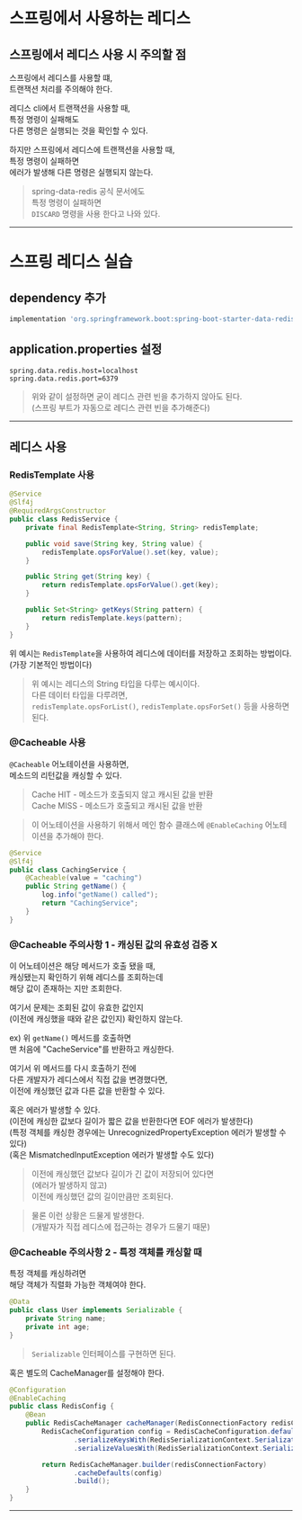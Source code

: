 # 스프링에서 사용하는 레디스

## 스프링에서 레디스 사용 시 주의할 점

스프링에서 레디스를 사용할 떄,  
트랜잭션 처리를 주의해야 한다.

레디스 cli에서 트랜잭션을 사용할 때,  
특정 명령이 실패해도  
다른 명령은 실행되는 것을 확인할 수 있다.

하지만 스프링에서 레디스에 트랜잭션을 사용할 때,  
특정 명령이 실패하면  
에러가 발생해 다른 명령은 실행되지 않는다.

> spring-data-redis 공식 문서에도  
> 특정 명령이 실패하면  
> `DISCARD` 명령을 사용 한다고 나와 있다.

---

# 스프링 레디스 실습

## dependency 추가

```gradle
implementation 'org.springframework.boot:spring-boot-starter-data-redis'
```

## application.properties 설정

```properties
spring.data.redis.host=localhost
spring.data.redis.port=6379
```

> 위와 같이 설정하면 굳이 레디스 관련 빈을 추가하지 않아도 된다.  
> (스프링 부트가 자동으로 레디스 관련 빈을 추가해준다)

---

## 레디스 사용

### RedisTemplate 사용

```java
@Service
@Slf4j
@RequiredArgsConstructor
public class RedisService {
    private final RedisTemplate<String, String> redisTemplate;

    public void save(String key, String value) {
        redisTemplate.opsForValue().set(key, value);
    }

    public String get(String key) {
        return redisTemplate.opsForValue().get(key);
    }

    public Set<String> getKeys(String pattern) {
        return redisTemplate.keys(pattern);
    }
}
```

위 예시는 `RedisTemplate`을 사용하여 레디스에 데이터를 저장하고 조회하는 방법이다.  
(가장 기본적인 방법이다)

> 위 예시는 레디스의 String 타입을 다루는 예시이다.  
> 다른 데이터 타입을 다루려면,  
> `redisTemplate.opsForList()`, `redisTemplate.opsForSet()` 등을 사용하면 된다.

### @Cacheable 사용

`@Cacheable` 어노테이션을 사용하면,  
메소드의 리턴값을 캐싱할 수 있다.

> Cache HIT - 메소드가 호출되지 않고 캐시된 값을 반환  
> Cache MISS - 메소드가 호출되고 캐시된 값을 반환

> 이 어노테이션을 사용하기 위해서
> 메인 함수 클래스에 `@EnableCaching` 어노테이션을 추가해야 한다.

```java
@Service
@Slf4j
public class CachingService {
    @Cacheable(value = "caching")
    public String getName() {
        log.info("getName() called");
        return "CachingService";
    }
}
```

### @Cacheable 주의사항 1 - 캐싱된 값의 유효성 검증 X

이 어노테이션은 해당 메서드가 호출 됐을 때,  
캐싱됐는지 확인하기 위해 레디스를 조회하는데  
해당 값이 존재하는 지만 조회한다.

여기서 문제는 조회된 값이 유효한 값인지  
(이전에 캐싱했을 때와 같은 값인지) 확인하지 않는다.

ex) 위 `getName()` 메서드를 호출하면  
맨 처음에 "CacheService"를 반환하고 캐싱한다.

여기서 위 메서드를 다시 호출하기 전에  
다른 개발자가 레디스에서 직접 값을 변경했다면,  
이전에 캐싱했던 값과 다른 값을 반환할 수 있다.  

혹은 에러가 발생할 수 있다.  
(이전에 캐싱한 값보다 길이가 짧은 값을 반환한다면 EOF 에러가 발생한다)  
(특정 객체를 캐싱한 경우에는 UnrecognizedPropertyException 에러가 발생할 수 있다)  
(혹은 MismatchedInputException 에러가 발생할 수도 있다)

> 이전에 캐싱했던 값보다 길이가 긴 값이 저장되어 있다면  
> (에러가 발생하지 않고)  
> 이전에 캐싱했던 값의 길이만큼만 조회된다.

> 물론 이런 상황은 드물게 발생한다.  
> (개발자가 직접 레디스에 접근하는 경우가 드물기 때문)

### @Cacheable 주의사항 2 - 특정 객체를 캐싱할 때

특정 객체를 캐싱하려면  
해당 객체가 직렬화 가능한 객체여야 한다.

```java
@Data
public class User implements Serializable {
    private String name;
    private int age;
}
```

> `Serializable` 인터페이스를 구현하면 된다.

혹은 별도의 CacheManager를 설정해야 한다.

```java
@Configuration
@EnableCaching
public class RedisConfig {
    @Bean
    public RedisCacheManager cacheManager(RedisConnectionFactory redisConnectionFactory) {
        RedisCacheConfiguration config = RedisCacheConfiguration.defaultCacheConfig()
                .serializeKeysWith(RedisSerializationContext.SerializationPair.fromSerializer(new StringRedisSerializer()))
                .serializeValuesWith(RedisSerializationContext.SerializationPair.fromSerializer(new GenericJackson2JsonRedisSerializer()));

        return RedisCacheManager.builder(redisConnectionFactory)
                .cacheDefaults(config)
                .build();
    }
}
```

---
